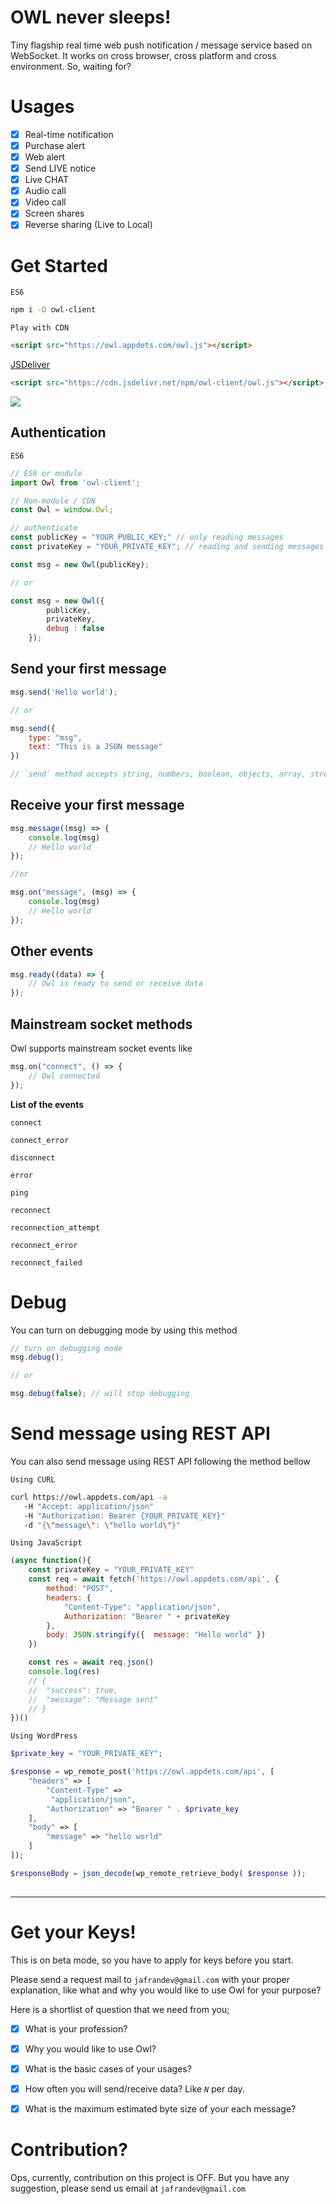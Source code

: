 # OWL never sleeps!
Tiny flagship real time web push notification / message service based on WebSocket. It works on cross browser, cross platform and cross environment. So, waiting for?

# Usages
- [x] Real-time notification
- [x] Purchase alert
- [x] Web alert
- [x] Send LIVE notice
- [x] Live CHAT
- [x] Audio call
- [x] Video call
- [x] Screen shares
- [x] Reverse sharing (Live to Local)
# Get Started

`ES6`
```bash
npm i -D owl-client
```

`Play with CDN`
```html
<script src="https://owl.appdets.com/owl.js"></script>
```

[JSDeliver]() 
```html
<script src="https://cdn.jsdelivr.net/npm/owl-client/owl.js"></script>
```

[![](https://data.jsdelivr.com/v1/package/npm/owl-client/badge)](https://www.jsdelivr.com/package/npm/owl-client)

## Authentication

`ES6`
```js
// ES6 or module 
import Owl from 'owl-client';

// Non-module / CDN
const Owl = window.Owl;

// authenticate
const publicKey = "YOUR_PUBLIC_KEY;" // only reading messages
const privateKey = "YOUR_PRIVATE_KEY"; // reading and sending messages

const msg = new Owl(publicKey);

// or 

const msg = new Owl({
        publicKey,
        privateKey,
        debug : false
    });
```

## Send your first message

```js
msg.send('Hello world');

// or 

msg.send({
    type: "msg",
    text: "This is a JSON message"
})

// `send` method accepts string, numbers, boolean, objects, array, stream anything as argument
```

## Receive your first message

```js
msg.message((msg) => {
    console.log(msg)
    // Hello world
});

//or 

msg.on("message", (msg) => {
    console.log(msg)
    // Hello world
});
```

## Other events 
```js
msg.ready((data) => {
    // Owl is ready to send or receive data
});
```

## Mainstream socket methods

Owl supports mainstream socket events like

```js
msg.on("connect", () => {
    // Owl connected
});
```

**List of the events** 
 

`connect`

`connect_error`

`disconnect`

`error`

`ping`

`reconnect`

`reconnection_attempt`

`reconnect_error`

`reconnect_failed`



# Debug

You can turn on debugging mode by using this method
```js
// turn on debugging mode
msg.debug();

// or 

msg.debug(false); // will stop debugging
```

# Send message using REST API

You can also send message using REST API following the method bellow

`Using CURL` 
```bash
curl https://owl.appdets.com/api -a 
   -H "Accept: application/json"
   -H "Authorization: Bearer {YOUR_PRIVATE_KEY}"
   -d "{\"message\": \"hello world\"}" 
```

`Using JavaScript` 
```js
(async function(){
    const privateKey = "YOUR_PRIVATE_KEY"
    const req = await fetch('https://owl.appdets.com/api', {
        method: "POST",
        headers: {
            "Content-Type": "application/json",
            Authorization: "Bearer " + privateKey
        },
        body: JSON.stringify({  message: "Hello world" })
    }) 

    const res = await req.json()
    console.log(res)
    // {
    // 	"success": true,
    // 	"message": "Message sent"
    // }
})()
```

`Using WordPress` 
```php
$private_key = "YOUR_PRIVATE_KEY";

$response = wp_remote_post('https://owl.appdets.com/api', [
    "headers" => [ 
        "Content-Type" =>
         "application/json",
        "Authorization" => "Bearer " . $private_key
    ],
    "body" => [
        "message" => "hello world"
    ]
]); 

$responseBody = json_decode(wp_remote_retrieve_body( $response )); 
 
```


-----

# Get your Keys!
This is on beta mode, so you have to apply for keys before you start. 

Please send a request mail to `jafrandev@gmail.com` with your proper explanation, like what and why you would like to use Owl for your purpose? 

Here is a shortlist of question that we need from you;
- [x] What is your profession?
- [x] Why you would like to use Owl?
- [x] What is the basic cases of your usages?
- [x] How often you will send/receive data? Like *`N`* per day. 
- [x] What is the maximum estimated byte size of your each message?

 
# Contribution?
Ops, currently, contribution on this project is OFF. But you have any suggestion, please send us email at `jafrandev@gmail.com`